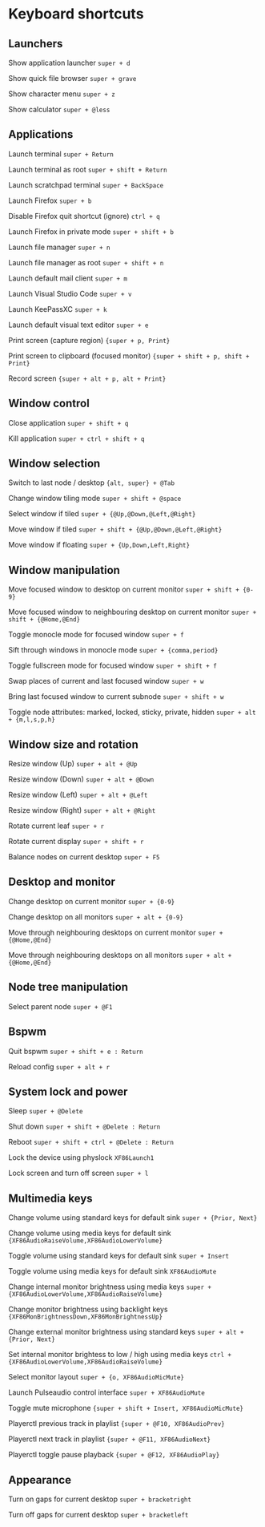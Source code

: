 # Keyboard shortcuts


## Launchers

Show application launcher `super + d`

Show quick file browser `super + grave`

Show character menu `super + z`

Show calculator `super + @less`


## Applications

Launch terminal `super + Return`

Launch terminal as root `super + shift + Return`

Launch scratchpad terminal `super + BackSpace`

Launch Firefox `super + b`

Disable Firefox quit shortcut (ignore) `ctrl + q`

Launch Firefox in private mode `super + shift + b`

Launch file manager `super + n`

Launch file manager as root `super + shift + n`

Launch default mail client `super + m`

Launch Visual Studio Code `super + v`

Launch KeePassXC `super + k`

Launch default visual text editor `super + e`

Print screen (capture region) `{super + p, Print}`

Print screen to clipboard (focused monitor) `{super + shift + p, shift + Print}`

Record screen `{super + alt + p, alt + Print}`


## Window control

Close application `super + shift + q`

Kill application `super + ctrl + shift + q`


## Window selection

Switch to last node / desktop `{alt, super} + @Tab`

Change window tiling mode `super + shift + @space`

Select window if tiled `super + {@Up,@Down,@Left,@Right}`

Move window if tiled `super + shift + {@Up,@Down,@Left,@Right}`

Move window if floating `super + {Up,Down,Left,Right}`


## Window manipulation

Move focused window to desktop on current monitor `super + shift + {0-9}`

Move focused window to neighbouring desktop on current monitor `super + shift + {@Home,@End}`

Toggle monocle mode for focused window `super + f`

Sift through windows in monocle mode `super + {comma,period}`

Toggle fullscreen mode for focused window `super + shift + f`

Swap places of current and last focused window `super + w`

Bring last focused window to current subnode `super + shift + w`

Toggle node attributes: marked, locked, sticky, private, hidden `super + alt + {m,l,s,p,h}`


## Window size and rotation

Resize window (Up) `super + alt + @Up`

Resize window (Down) `super + alt + @Down`

Resize window (Left) `super + alt + @Left`

Resize window (Right) `super + alt + @Right`

Rotate current leaf `super + r`

Rotate current display `super + shift + r`

Balance nodes on current desktop `super + F5`


## Desktop and monitor

Change desktop on current monitor `super + {0-9}`

Change desktop on all monitors `super + alt + {0-9}`

Move through neighbouring desktops on current monitor `super + {@Home,@End}`

Move through neighbouring desktops on all monitors `super + alt + {@Home,@End}`


## Node tree manipulation

Select parent node `super + @F1`


## Bspwm

Quit bspwm `super + shift + e : Return`

Reload config `super + alt + r`


## System lock and power

Sleep `super + @Delete`

Shut down `super + shift + @Delete : Return`

Reboot `super + shift + ctrl + @Delete : Return`

Lock the device using physlock `XF86Launch1`

Lock screen and turn off screen `super + l`


## Multimedia keys

Change volume using standard keys for default sink `super + {Prior, Next}`

Change volume using media keys for default sink `{XF86AudioRaiseVolume,XF86AudioLowerVolume}`

Toggle volume using standard keys for default sink `super + Insert`

Toggle volume using media keys for default sink `XF86AudioMute`

Change internal monitor brightness using media keys `super + {XF86AudioLowerVolume,XF86AudioRaiseVolume}`

Change monitor brightness using backlight keys `{XF86MonBrightnessDown,XF86MonBrightnessUp}`

Change external monitor brightness using standard keys `super + alt + {Prior, Next}`

Set internal monitor brightess to low / high using media keys `ctrl + {XF86AudioLowerVolume,XF86AudioRaiseVolume}`

Select monitor layout `super + {o, XF86AudioMicMute}`

Launch Pulseaudio control interface `super + XF86AudioMute`

Toggle mute microphone `{super + shift + Insert, XF86AudioMicMute}`

Playerctl previous track in playlist `{super + @F10, XF86AudioPrev}`

Playerctl next track in playlist `{super + @F11, XF86AudioNext}`

Playerctl toggle pause playback `{super + @F12, XF86AudioPlay}`


## Appearance

Turn on gaps for current desktop `super + bracketright`

Turn off gaps for current desktop `super + bracketleft`

